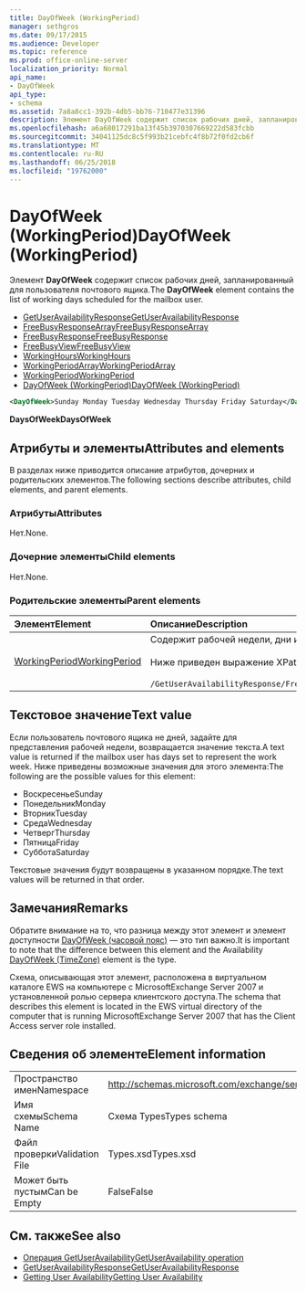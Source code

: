```yaml
---
title: DayOfWeek (WorkingPeriod)
manager: sethgros
ms.date: 09/17/2015
ms.audience: Developer
ms.topic: reference
ms.prod: office-online-server
localization_priority: Normal
api_name:
- DayOfWeek
api_type:
- schema
ms.assetid: 7a8a8cc1-392b-4db5-bb76-710477e31396
description: Элемент DayOfWeek содержит список рабочих дней, запланированный для пользователя почтового ящика.
ms.openlocfilehash: a6a68017291ba13f45b3970307669222d583fcbb
ms.sourcegitcommit: 34041125dc8c5f993b21cebfc4f8b72f0fd2cb6f
ms.translationtype: MT
ms.contentlocale: ru-RU
ms.lasthandoff: 06/25/2018
ms.locfileid: "19762000"
---
```

# <a name="dayofweek-workingperiod"></a><span data-ttu-id="aab0f-103">DayOfWeek (WorkingPeriod)</span><span class="sxs-lookup"><span data-stu-id="aab0f-103">DayOfWeek (WorkingPeriod)</span></span>

<span data-ttu-id="aab0f-104">Элемент **DayOfWeek** содержит список рабочих дней, запланированный для пользователя почтового ящика.</span><span class="sxs-lookup"><span data-stu-id="aab0f-104">The **DayOfWeek** element contains the list of working days scheduled for the mailbox user.</span></span> 
  
- [<span data-ttu-id="aab0f-105">GetUserAvailabilityResponse</span><span class="sxs-lookup"><span data-stu-id="aab0f-105">GetUserAvailabilityResponse</span></span>](getuseravailabilityresponse.md)  
- [<span data-ttu-id="aab0f-106">FreeBusyResponseArray</span><span class="sxs-lookup"><span data-stu-id="aab0f-106">FreeBusyResponseArray</span></span>](freebusyresponsearray.md)  
- [<span data-ttu-id="aab0f-107">FreeBusyResponse</span><span class="sxs-lookup"><span data-stu-id="aab0f-107">FreeBusyResponse</span></span>](freebusyresponse.md)  
- [<span data-ttu-id="aab0f-108">FreeBusyView</span><span class="sxs-lookup"><span data-stu-id="aab0f-108">FreeBusyView</span></span>](freebusyview.md)  
- [<span data-ttu-id="aab0f-109">WorkingHours</span><span class="sxs-lookup"><span data-stu-id="aab0f-109">WorkingHours</span></span>](workinghours-ex15websvcsotherref.md)  
- [<span data-ttu-id="aab0f-110">WorkingPeriodArray</span><span class="sxs-lookup"><span data-stu-id="aab0f-110">WorkingPeriodArray</span></span>](workingperiodarray.md) 
- [<span data-ttu-id="aab0f-111">WorkingPeriod</span><span class="sxs-lookup"><span data-stu-id="aab0f-111">WorkingPeriod</span></span>](workingperiod.md)  
- [<span data-ttu-id="aab0f-112">DayOfWeek (WorkingPeriod)</span><span class="sxs-lookup"><span data-stu-id="aab0f-112">DayOfWeek (WorkingPeriod)</span></span>](dayofweek-workingperiod.md)
  
```xml
<DayOfWeek>Sunday Monday Tuesday Wednesday Thursday Friday Saturday</DayOfWeek>
```

<span data-ttu-id="aab0f-113">**DaysOfWeek**</span><span class="sxs-lookup"><span data-stu-id="aab0f-113">**DaysOfWeek**</span></span>

## <a name="attributes-and-elements"></a><span data-ttu-id="aab0f-114">Атрибуты и элементы</span><span class="sxs-lookup"><span data-stu-id="aab0f-114">Attributes and elements</span></span>

<span data-ttu-id="aab0f-115">В разделах ниже приводится описание атрибутов, дочерних и родительских элементов.</span><span class="sxs-lookup"><span data-stu-id="aab0f-115">The following sections describe attributes, child elements, and parent elements.</span></span>
  
### <a name="attributes"></a><span data-ttu-id="aab0f-116">Атрибуты</span><span class="sxs-lookup"><span data-stu-id="aab0f-116">Attributes</span></span>

<span data-ttu-id="aab0f-117">Нет.</span><span class="sxs-lookup"><span data-stu-id="aab0f-117">None.</span></span>
  
### <a name="child-elements"></a><span data-ttu-id="aab0f-118">Дочерние элементы</span><span class="sxs-lookup"><span data-stu-id="aab0f-118">Child elements</span></span>

<span data-ttu-id="aab0f-119">Нет.</span><span class="sxs-lookup"><span data-stu-id="aab0f-119">None.</span></span>
  
### <a name="parent-elements"></a><span data-ttu-id="aab0f-120">Родительские элементы</span><span class="sxs-lookup"><span data-stu-id="aab0f-120">Parent elements</span></span>

|<span data-ttu-id="aab0f-121">**Элемент**</span><span class="sxs-lookup"><span data-stu-id="aab0f-121">**Element**</span></span>|<span data-ttu-id="aab0f-122">**Описание**</span><span class="sxs-lookup"><span data-stu-id="aab0f-122">**Description**</span></span>|
|:-----|:-----|
|[<span data-ttu-id="aab0f-123">WorkingPeriod</span><span class="sxs-lookup"><span data-stu-id="aab0f-123">WorkingPeriod</span></span>](workingperiod.md) <br/> |<span data-ttu-id="aab0f-124">Содержит рабочей недели, дни и часы пользователя почтового ящика.</span><span class="sxs-lookup"><span data-stu-id="aab0f-124">Contains the work week days and hours of the mailbox user.</span></span><br/><br/><span data-ttu-id="aab0f-125">Ниже приведен выражение XPath для этого элемента.</span><span class="sxs-lookup"><span data-stu-id="aab0f-125">The following is the XPath expression to this element:</span></span><br/><br/>`/GetUserAvailabilityResponse/FreeBusyResponseArray/FreeBusyResponse/FreeBusyView/WorkingHours/WorkingPeriodArray/WorkingPeriod[i[` <br/> |
   
## <a name="text-value"></a><span data-ttu-id="aab0f-126">Текстовое значение</span><span class="sxs-lookup"><span data-stu-id="aab0f-126">Text value</span></span>

<span data-ttu-id="aab0f-127">Если пользователь почтового ящика не дней, задайте для представления рабочей недели, возвращается значение текста.</span><span class="sxs-lookup"><span data-stu-id="aab0f-127">A text value is returned if the mailbox user has days set to represent the work week.</span></span> <span data-ttu-id="aab0f-128">Ниже приведены возможные значения для этого элемента:</span><span class="sxs-lookup"><span data-stu-id="aab0f-128">The following are the possible values for this element:</span></span>
  
- <span data-ttu-id="aab0f-129">Воскресенье</span><span class="sxs-lookup"><span data-stu-id="aab0f-129">Sunday</span></span>    
- <span data-ttu-id="aab0f-130">Понедельник</span><span class="sxs-lookup"><span data-stu-id="aab0f-130">Monday</span></span>    
- <span data-ttu-id="aab0f-131">Вторник</span><span class="sxs-lookup"><span data-stu-id="aab0f-131">Tuesday</span></span>    
- <span data-ttu-id="aab0f-132">Среда</span><span class="sxs-lookup"><span data-stu-id="aab0f-132">Wednesday</span></span>    
- <span data-ttu-id="aab0f-133">Четверг</span><span class="sxs-lookup"><span data-stu-id="aab0f-133">Thursday</span></span>    
- <span data-ttu-id="aab0f-134">Пятница</span><span class="sxs-lookup"><span data-stu-id="aab0f-134">Friday</span></span>    
- <span data-ttu-id="aab0f-135">Суббота</span><span class="sxs-lookup"><span data-stu-id="aab0f-135">Saturday</span></span> 
    
<span data-ttu-id="aab0f-136">Текстовые значения будут возвращены в указанном порядке.</span><span class="sxs-lookup"><span data-stu-id="aab0f-136">The text values will be returned in that order.</span></span>
  
## <a name="remarks"></a><span data-ttu-id="aab0f-137">Замечания</span><span class="sxs-lookup"><span data-stu-id="aab0f-137">Remarks</span></span>

<span data-ttu-id="aab0f-138">Обратите внимание на то, что разница между этот элемент и элемент доступности [DayOfWeek (часовой пояс)](dayofweek-timezone.md) — это тип важно.</span><span class="sxs-lookup"><span data-stu-id="aab0f-138">It is important to note that the difference between this element and the Availability [DayOfWeek (TimeZone)](dayofweek-timezone.md) element is the type.</span></span> 
  
<span data-ttu-id="aab0f-139">Схема, описывающая этот элемент, расположена в виртуальном каталоге EWS на компьютере с MicrosoftExchange Server 2007 и установленной ролью сервера клиентского доступа.</span><span class="sxs-lookup"><span data-stu-id="aab0f-139">The schema that describes this element is located in the EWS virtual directory of the computer that is running MicrosoftExchange Server 2007 that has the Client Access server role installed.</span></span>
  
## <a name="element-information"></a><span data-ttu-id="aab0f-140">Сведения об элементе</span><span class="sxs-lookup"><span data-stu-id="aab0f-140">Element information</span></span>

|||
|:-----|:-----|
|<span data-ttu-id="aab0f-141">Пространство имен</span><span class="sxs-lookup"><span data-stu-id="aab0f-141">Namespace</span></span>  <br/> |http://schemas.microsoft.com/exchange/services/2006/types  <br/> |
|<span data-ttu-id="aab0f-142">Имя схемы</span><span class="sxs-lookup"><span data-stu-id="aab0f-142">Schema Name</span></span>  <br/> |<span data-ttu-id="aab0f-143">Схема Types</span><span class="sxs-lookup"><span data-stu-id="aab0f-143">Types schema</span></span>  <br/> |
|<span data-ttu-id="aab0f-144">Файл проверки</span><span class="sxs-lookup"><span data-stu-id="aab0f-144">Validation File</span></span>  <br/> |<span data-ttu-id="aab0f-145">Types.xsd</span><span class="sxs-lookup"><span data-stu-id="aab0f-145">Types.xsd</span></span>  <br/> |
|<span data-ttu-id="aab0f-146">Может быть пустым</span><span class="sxs-lookup"><span data-stu-id="aab0f-146">Can be Empty</span></span>  <br/> |<span data-ttu-id="aab0f-147">False</span><span class="sxs-lookup"><span data-stu-id="aab0f-147">False</span></span>  <br/> |
   
## <a name="see-also"></a><span data-ttu-id="aab0f-148">См. также</span><span class="sxs-lookup"><span data-stu-id="aab0f-148">See also</span></span>

- [<span data-ttu-id="aab0f-149">Операция GetUserAvailability</span><span class="sxs-lookup"><span data-stu-id="aab0f-149">GetUserAvailability operation</span></span>](getuseravailability-operation.md)  
- [<span data-ttu-id="aab0f-150">GetUserAvailabilityResponse</span><span class="sxs-lookup"><span data-stu-id="aab0f-150">GetUserAvailabilityResponse</span></span>](getuseravailabilityresponse.md)
- [<span data-ttu-id="aab0f-151">Getting User Availability</span><span class="sxs-lookup"><span data-stu-id="aab0f-151">Getting User Availability</span></span>](http://msdn.microsoft.com/library/d4133fcb-9b0f-4e6b-aadf-a389da83516a%28Office.15%29.aspx)

